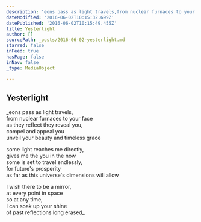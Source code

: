 ```yaml
---
description: 'eons pass as light travels,from nuclear furnaces to your faceas they reflect they reveal you,compel and appeal youunveil your beauty and timeless gracesome light reaches me directly,gives me the you in the nowsome is set to travel endlessly,for future’s prosperityas far as this universe’s dimensions will allowI wish there to be a mirror,at every point in spaceso at any time,I can soak up your shineof past reflections long erased'
dateModified: '2016-06-02T10:15:32.699Z'
datePublished: '2016-06-02T10:15:49.455Z'
title: Yesterlight
author: []
sourcePath: _posts/2016-06-02-yesterlight.md
starred: false
inFeed: true
hasPage: false
inNav: false
_type: MediaObject

---
```

<article style=""><h1>Yesterlight</h1></article>

_eons pass as light travels,  
from nuclear furnaces to your face  
as they reflect they reveal you,  
compel and appeal you  
unveil your beauty and timeless grace  
  
some light reaches me directly,  
gives me the you in the now  
some is set to travel endlessly,  
for future's prosperity  
as far as this universe's dimensions will allow  
  
I wish there to be a mirror,  
at every point in space  
so at any time,  
I can soak up your shine  
of past reflections long erased_